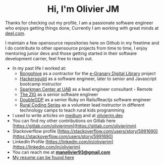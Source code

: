 <h1 align="center">Hi, I'm Olivier JM</h1> 

Thanks for checking out my profile, I am a passionate software engineer who enjoys getting things done, Currently I am working with great minds at [deel.com](https://deel.com).

I maintain a few opensource repositories here on Github in my freetime and I do contribute to other opensource projects from time to time, I enjoy mentoring junior devs and those getting started in their software development carrier, feel free to reach out.

- In my past life I worked at:
    - [Bongohive](https://github.com/bongohive) as a contractor for the [e-Granary Digital Library](https://www.widernet.org/egranary/) project 
    - [Hackersguild](https://github.com/hackersguild) as a software engineer, later to senior and Javascript bootcamp instructor
    - [Sparkman Center at UAB](https://www.uab.edu/sparkmancenter/) as a lead engineer consultant - Remote
    - [The ZIG](https://www.thezig.io/) as a senior software engineer
    - [DoubleGDP](https://www.doublegdp.com/) as a senior Ruby on Rails/Reactjs software engineer 
    - [Rural Coding Series](https://github.com/RuralCodingSeries) as a volunteer lead instructor in different technology camps to teach rural kids programming 
- I used to write articles on [medium](https://medium.com/@olivierjm) and at [olivierjm.dev](https://olivierjm.dev)
- You can find my other contributions on Gitlab here [https://gitlab.com/olivierjmm](https://gitlab.com/olivierjmm) 
- Stackoverflow profile [https://stackoverflow.com/users/story/5991690](https://stackoverflow.com/users/story/5991690)
- LinkedIn Profile [https://linkedin.com/in/olivierjm](https://linkedin.com/in/olivierjm) 
- You can reach me at **manolivier93@gmail.com** 
- [My resume can be found here](https://docs.google.com/document/d/1BpUtPsKKPwvZVsw3a4JVyLR5aDLo4tkJWrHryOZIWlA/edit?usp=sharing) 
